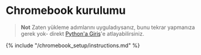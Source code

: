 # Chromebook kurulumu

> **Not** Zaten yükleme adımlarını uyguladıysanız, bunu tekrar yapmanıza gerek yok- direkt [Python'a Giriş](../python_introduction/README.md)'e atlayabilirsiniz.

{% include "/chromebook_setup/instructions.md" %}
